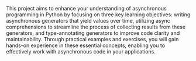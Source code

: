 This project aims to enhance your understanding of asynchronous programming in Python by focusing on three key learning objectives: writing asynchronous generators that yield values over time, utilizing async comprehensions to streamline the process of collecting results from these generators, and type-annotating generators to improve code clarity and maintainability. Through practical examples and exercises, you will gain hands-on experience in these essential concepts, enabling you to effectively work with asynchronous code in your applications.
